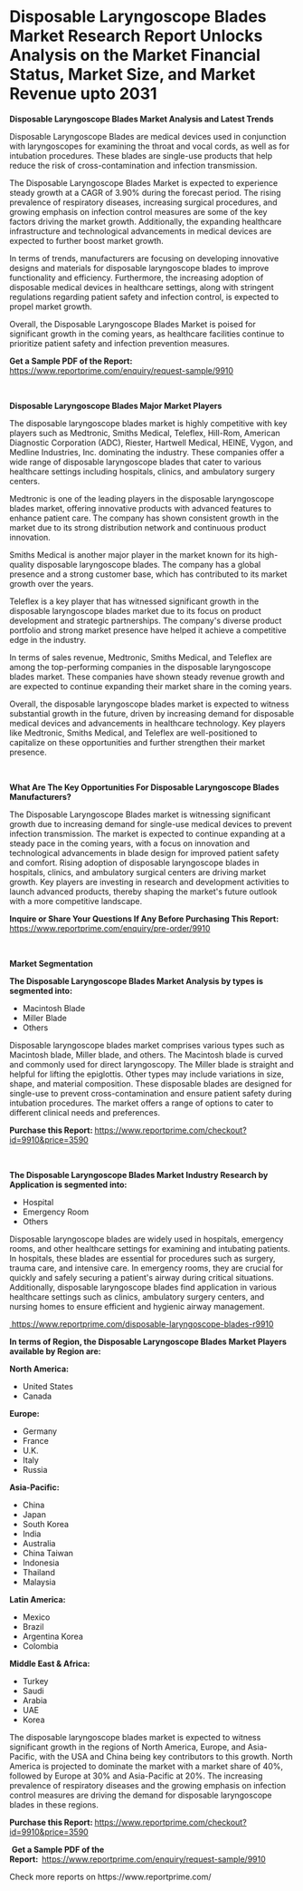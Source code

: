 <p><h1>Disposable Laryngoscope Blades Market Research Report Unlocks Analysis on the Market Financial Status, Market Size, and Market Revenue upto 2031</h1></p><p><strong>Disposable Laryngoscope Blades Market Analysis and Latest Trends</strong></p>
<p><p>Disposable Laryngoscope Blades are medical devices used in conjunction with laryngoscopes for examining the throat and vocal cords, as well as for intubation procedures. These blades are single-use products that help reduce the risk of cross-contamination and infection transmission.</p><p>The Disposable Laryngoscope Blades Market is expected to experience steady growth at a CAGR of 3.90% during the forecast period. The rising prevalence of respiratory diseases, increasing surgical procedures, and growing emphasis on infection control measures are some of the key factors driving the market growth. Additionally, the expanding healthcare infrastructure and technological advancements in medical devices are expected to further boost market growth.</p><p>In terms of trends, manufacturers are focusing on developing innovative designs and materials for disposable laryngoscope blades to improve functionality and efficiency. Furthermore, the increasing adoption of disposable medical devices in healthcare settings, along with stringent regulations regarding patient safety and infection control, is expected to propel market growth.</p><p>Overall, the Disposable Laryngoscope Blades Market is poised for significant growth in the coming years, as healthcare facilities continue to prioritize patient safety and infection prevention measures.</p></p>
<p><strong>Get a Sample PDF of the Report:&nbsp;</strong> <a href="https://www.reportprime.com/enquiry/request-sample/9910">https://www.reportprime.com/enquiry/request-sample/9910</a></p>
<p>&nbsp;</p>
<p><strong>Disposable Laryngoscope Blades Major Market Players</strong></p>
<p><p>The disposable laryngoscope blades market is highly competitive with key players such as Medtronic, Smiths Medical, Teleflex, Hill-Rom, American Diagnostic Corporation (ADC), Riester, Hartwell Medical, HEINE, Vygon, and Medline Industries, Inc. dominating the industry. These companies offer a wide range of disposable laryngoscope blades that cater to various healthcare settings including hospitals, clinics, and ambulatory surgery centers.</p><p>Medtronic is one of the leading players in the disposable laryngoscope blades market, offering innovative products with advanced features to enhance patient care. The company has shown consistent growth in the market due to its strong distribution network and continuous product innovation.</p><p>Smiths Medical is another major player in the market known for its high-quality disposable laryngoscope blades. The company has a global presence and a strong customer base, which has contributed to its market growth over the years.</p><p>Teleflex is a key player that has witnessed significant growth in the disposable laryngoscope blades market due to its focus on product development and strategic partnerships. The company's diverse product portfolio and strong market presence have helped it achieve a competitive edge in the industry.</p><p>In terms of sales revenue, Medtronic, Smiths Medical, and Teleflex are among the top-performing companies in the disposable laryngoscope blades market. These companies have shown steady revenue growth and are expected to continue expanding their market share in the coming years.</p><p>Overall, the disposable laryngoscope blades market is expected to witness substantial growth in the future, driven by increasing demand for disposable medical devices and advancements in healthcare technology. Key players like Medtronic, Smiths Medical, and Teleflex are well-positioned to capitalize on these opportunities and further strengthen their market presence.</p></p>
<p>&nbsp;</p>
<p><strong>What Are The Key Opportunities For Disposable Laryngoscope Blades Manufacturers?</strong></p>
<p><p>The Disposable Laryngoscope Blades market is witnessing significant growth due to increasing demand for single-use medical devices to prevent infection transmission. The market is expected to continue expanding at a steady pace in the coming years, with a focus on innovation and technological advancements in blade design for improved patient safety and comfort. Rising adoption of disposable laryngoscope blades in hospitals, clinics, and ambulatory surgical centers are driving market growth. Key players are investing in research and development activities to launch advanced products, thereby shaping the market's future outlook with a more competitive landscape.</p></p>
<p><strong>Inquire or Share Your Questions If Any Before Purchasing This Report:</strong> <a href="https://www.reportprime.com/enquiry/pre-order/9910">https://www.reportprime.com/enquiry/pre-order/9910</a></p>
<p>&nbsp;</p>
<p><strong>Market Segmentation</strong></p>
<p><strong>The Disposable Laryngoscope Blades Market Analysis by types is segmented into:</strong></p>
<p><ul><li>Macintosh Blade</li><li>Miller Blade</li><li>Others</li></ul></p>
<p><p>Disposable laryngoscope blades market comprises various types such as Macintosh blade, Miller blade, and others. The Macintosh blade is curved and commonly used for direct laryngoscopy. The Miller blade is straight and helpful for lifting the epiglottis. Other types may include variations in size, shape, and material composition. These disposable blades are designed for single-use to prevent cross-contamination and ensure patient safety during intubation procedures. The market offers a range of options to cater to different clinical needs and preferences.</p></p>
<p><strong>Purchase this Report:&nbsp;</strong><a href="https://www.reportprime.com/checkout?id=9910&price=3590">https://www.reportprime.com/checkout?id=9910&price=3590</a></p>
<p>&nbsp;</p>
<p><strong>The Disposable Laryngoscope Blades Market Industry Research by Application is segmented into:</strong></p>
<p><ul><li>Hospital</li><li>Emergency Room</li><li>Others</li></ul></p>
<p><p>Disposable laryngoscope blades are widely used in hospitals, emergency rooms, and other healthcare settings for examining and intubating patients. In hospitals, these blades are essential for procedures such as surgery, trauma care, and intensive care. In emergency rooms, they are crucial for quickly and safely securing a patient's airway during critical situations. Additionally, disposable laryngoscope blades find application in various healthcare settings such as clinics, ambulatory surgery centers, and nursing homes to ensure efficient and hygienic airway management.</p></p>
<p><a href="https://www.reportprime.com/disposable-laryngoscope-blades-r9910">&nbsp;https://www.reportprime.com/disposable-laryngoscope-blades-r9910</a></p>
<p><strong>In terms of Region, the Disposable Laryngoscope Blades Market Players available by Region are:</strong></p>
<p>
    <p> <strong> North America: </strong>
        <ul>
            <li>United States</li>
            <li>Canada</li>
        </ul>
        </p> 
    <p> <strong> Europe: </strong>
        <ul>
            <li>Germany</li>
            <li>France</li>
            <li>U.K.</li>
            <li>Italy</li>
            <li>Russia</li>
        </ul>
        </p> 
    <p> <strong> Asia-Pacific: </strong>
        <ul>
            <li>China</li>
            <li>Japan</li>
            <li>South Korea</li>
            <li>India</li>
            <li>Australia</li>
            <li>China Taiwan</li>
            <li>Indonesia</li>
            <li>Thailand</li>
            <li>Malaysia</li>
        </ul>
        </p> 
    <p> <strong> Latin America: </strong>
        <ul>
            <li>Mexico</li>
            <li>Brazil</li>
            <li>Argentina Korea</li>
            <li>Colombia</li>
        </ul>
        </p> 
    <p> <strong> Middle East & Africa: </strong>
        <ul>
            <li>Turkey</li>
            <li>Saudi</li>
            <li>Arabia</li>
            <li>UAE</li>
            <li>Korea</li>
        </ul>
    </p>
    </p>
<p><p>The disposable laryngoscope blades market is expected to witness significant growth in the regions of North America, Europe, and Asia-Pacific, with the USA and China being key contributors to this growth. North America is projected to dominate the market with a market share of 40%, followed by Europe at 30% and Asia-Pacific at 20%. The increasing prevalence of respiratory diseases and the growing emphasis on infection control measures are driving the demand for disposable laryngoscope blades in these regions.</p></p>
<p><strong>Purchase this Report: </strong><a href="https://www.reportprime.com/checkout?id=9910&price=3590">https://www.reportprime.com/checkout?id=9910&price=3590</a></p>
<p>&nbsp;<strong>Get a Sample PDF of the Report:&nbsp;&nbsp;</strong><a href="https://www.reportprime.com/enquiry/request-sample/9910">https://www.reportprime.com/enquiry/request-sample/9910</a></p>
<p><strong></strong></p>
<p>Check more reports on https://www.reportprime.com/</p>